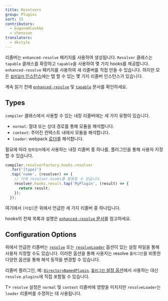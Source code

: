 ```yaml
---
title: Resolvers
group: Plugins
sort: 15
contributors:
  - EugeneHlushko
  - chenxsan
translators:
  - dkstyle
---
```


리졸버는 `enhanced-resolve` 패키지를 사용하여 생성됩니다.
`Resolver` 클래스는 `tapable` 클래스를 확장하고 `tapable`을 사용하여 몇 가지 hooks를 제공합니다.
`enhanced-resolve` 패키지를 사용하여 새 리졸버를 직접 만들 수 있습니다.
하지만 모든 [`컴파일러` 인스턴스](/api/node/#compiler-instance)에는 탭 할 수 있는 몇 가지 리졸버 인스턴스가 있습니다.

계속 읽기 전에
[`enhanced-resolve`](https://github.com/webpack/enhanced-resolve) 및 [`tapable`](/api/plugins/#tapable) 문서를 확인하세요.

## Types

`compiler` 클래스에서 사용할 수 있는 내장 리졸버에는 세 가지 유형이 있습니다.

- `normal`: 절대 또는 상대 경로를 통해 모듈을 해석합니다.
- `context`: 주어진 컨텍스트 내에서 모듈을 해석합니다.
- `loader`: webpack [로더](/loaders)를 해석합니다.

필요에 따라 `컴파일러`에서 사용하는 내장 리졸버 중 하나를,
플러그인을 통해 사용자 지정할 수 있습니다.

```js
compiler.resolverFactory.hooks.resolver
  .for('[type]')
  .tap('name', (resolver) => {
    // 이제 resolver.hooks를 활용할 수 있습니다.
    resolver.hooks.result.tap('MyPlugin', (result) => {
      return result;
    });
  });
```

여기에서 `[타입]`은 위에서 언급한 세 가지 리졸버 중 하나입니다.

hooks의 전체 목록과 설명은 [`enhanced-resolve` 문서](https://github.com/webpack/enhanced-resolve)를 참고하세요.

## Configuration Options

위에서 언급한 리졸버는 [`resolve`](/configuration/resolve/) 또는 [`resolveLoader`](/configuration/resolve/#resolveloader) 옵션이 있는
설정 파일을 통해 사용자 지정할 수도 있습니다.
이러한 옵션을 통해 사용자는 resolve `플러그인`을 비롯한 다양한 옵션을 통해 해석 동작을 변경할 수 있습니다.

리졸버 플러그인, 예: [`DirectoryNamedPlugin`](https://github.com/shaketbaby/directory-named-webpack-plugin), [`플러그인` 설정 옵션](/configuration/plugins/#plugins)에서 사용하는 대신 `resolve.plugins`에 직접 포함될 수 있습니다.

T> `resolve` 설정은 `normal` 및 `context` 리졸버에 영향을 미치지만 `resolveLoader`는 `loader` 리졸버를 수정하는 데 사용됩니다.
